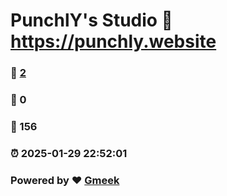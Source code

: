 # PunchlY's Studio :link: https://punchly.website 
### :page_facing_up: [2](https://punchly.website/tag.html) 
### :speech_balloon: 0 
### :hibiscus: 156 
### :alarm_clock: 2025-01-29 22:52:01 
### Powered by :heart: [Gmeek](https://github.com/Meekdai/Gmeek)
